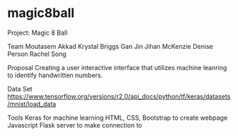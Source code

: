 # magic8ball
Project:  Magic 8 Ball


Team
Moutasem Akkad
Krystal Briggs
Gan Jin
Jihan McKenzie
Denise Person
Rachel Song

Proposal
Creating a user interactive interface that utilizes machine leanring to identify handwritten numbers.  

Data Set
https://www.tensorflow.org/versions/r2.0/api_docs/python/tf/keras/datasets/mnist/load_data

Tools
Keras for machine learning
HTML, CSS, Bootstrap to create webpage
Javascript
Flask server to make connection to 
